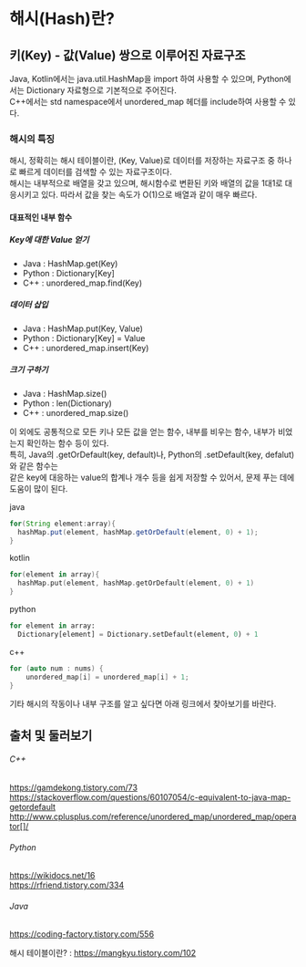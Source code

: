 # 해시(Hash)란?
## 키(Key) - 값(Value) 쌍으로 이루어진 자료구조
Java, Kotlin에서는 java.util.HashMap을 import 하여 사용할 수 있으며, Python에서는 Dictionary 자료형으로 기본적으로 주어진다.  
C++에서는 std namespace에서 unordered_map 헤더를 include하여 사용할 수 있다.  
### 해시의 특징
해시, 정확히는 해시 테이블이란, (Key, Value)로 데이터를 저장하는 자료구조 중 하나로 빠르게 데이터를 검색할 수 있는 자료구조이다.  
해시는 내부적으로 배열을 갖고 있으며, 해시함수로 변환된 키와 배열의 값을 1대1로 대응시키고 있다. 따라서 값을 찾는 속도가 O(1)으로 배열과 같이 매우 빠르다.  

#### 대표적인 내부 함수
##### Key에 대한 Value 얻기
- Java    : HashMap.get(Key)
- Python  : Dictionary[Key]
- C++     : unordered_map.find(Key)
##### 데이터 삽입
- Java    : HashMap.put(Key, Value)
- Python  : Dictionary[Key] = Value
- C++     : unordered_map.insert(Key)
##### 크기 구하기
- Java    : HashMap.size()
- Python  : len(Dictionary)
- C++     : unordered_map.size()

이 외에도 공통적으로 모든 키나 모든 값을 얻는 함수, 내부를 비우는 함수, 내부가 비었는지 확인하는 함수 등이 있다.  
특히, Java의 .getOrDefault(key, default)나, Python의 .setDefault(key, defalut)와 같은 함수는  
같은 key에 대응하는 value의 합계나 개수 등을 쉽게 저장할 수 있어서, 문제 푸는 데에 도움이 많이 된다.

java  
```java
for(String element:array){
  hashMap.put(element, hashMap.getOrDefault(element, 0) + 1);
}
```
kotlin  
```kotlin
for(element in array){
  hashMap.put(element, hashMap.getOrDefault(element, 0) + 1)
}
```  
python  
```python
for element in array:
  Dictionary[element] = Dictionary.setDefault(element, 0) + 1
```
c++  
```c++
for (auto num : nums) {
    unordered_map[i] = unordered_map[i] + 1;
}
```


기타 해시의 작동이나 내부 구조를 알고 싶다면 아래 링크에서 찾아보기를 바란다.

출처 및 둘러보기
--
###### C++
https://gamdekong.tistory.com/73  
https://stackoverflow.com/questions/60107054/c-equivalent-to-java-map-getordefault  
http://www.cplusplus.com/reference/unordered_map/unordered_map/operator[]/  
      
###### Python
https://wikidocs.net/16  
https://rfriend.tistory.com/334

###### Java
https://coding-factory.tistory.com/556
       

해시 테이블이란? : https://mangkyu.tistory.com/102
                  
